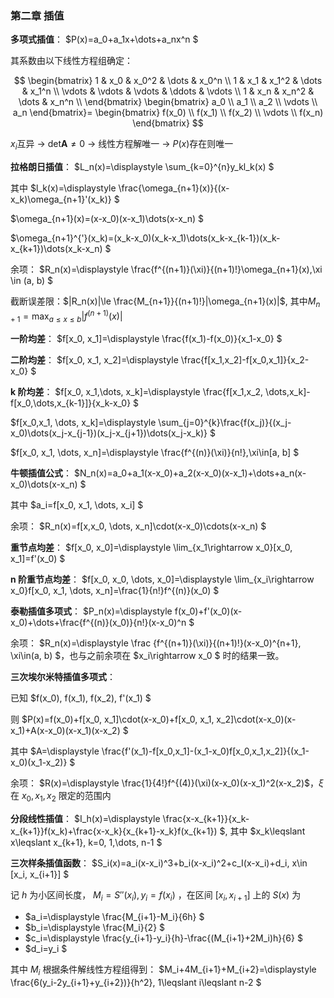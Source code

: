 ### **第二章 插值**

**多项式插值**： $P(x)=a_0+a_1x+\dots+a_nx^n $

其系数由以下线性方程组确定：

$$
\begin{bmatrix}
1 & x_0 & x_0^2 & \dots & x_0^n \\
1 & x_1 & x_1^2 & \dots & x_1^n \\
\vdots & \vdots & \vdots & \ddots & \vdots \\
1 & x_n & x_n^2 & \dots & x_n^n \\
\end{bmatrix}
\begin{bmatrix}
a_0 \\ a_1 \\ a_2 \\ \vdots \\ a_n
\end{bmatrix}=
\begin{bmatrix}
f(x_0) \\ f(x_1) \\ f(x_2) \\ \vdots \\ f(x_n)
\end{bmatrix}
$$

$x_i$互异 -> $\mathrm{det}\boldsymbol{A}\not=0$ -> 线性方程解唯一 -> $P(x)$存在则唯一

**拉格朗日插值**： $L_n(x)=\displaystyle \sum_{k=0}^{n}y_kl_k(x) $

其中 $l_k(x)=\displaystyle \frac{\omega_{n+1}(x)}{(x-x_k)\omega_{n+1}'(x_k)} $

$\omega_{n+1}(x)=(x-x_0)(x-x_1)\dots(x-x_n) $

$\omega_{n+1}^{'}(x_k)=(x_k-x_0)(x_k-x_1)\dots(x_k-x_{k-1})(x_k-x_{k+1})\dots(x_k-x_n) $

余项： $R_n(x)=\displaystyle \frac{f^{(n+1)}(\xi)}{(n+1)!}\omega_{n+1}(x),\xi \in (a, b) $​

截断误差限：$|R_n(x)|\le \frac{M_{n+1}}{(n+1)!}|\omega_{n+1}(x)|$, 其中$M_{n+1}=\max_{a \leq x \leq b} \left| f^{(n+1)}(x) \right|$

**一阶均差**： $f[x_0, x_1]=\displaystyle \frac{f(x_1)-f(x_0)}{x_1-x_0} $

**二阶均差**： $f[x_0, x_1, x_2]=\displaystyle \frac{f[x_1,x_2]-f[x_0,x_1]}{x_2-x_0} $

**k 阶均差**： $f[x_0, x_1,\dots,  x_k]=\displaystyle \frac{f[x_1,x_2, \dots,x_k]-f[x_0,\dots,x_{k-1}]}{x_k-x_0} $

$f[x_0,x_1, \dots, x_k]=\displaystyle \sum_{j=0}^{k}\frac{f(x_j)}{(x_j-x_0)\dots(x_j-x_{j-1})(x_j-x_{j+1})\dots(x_j-x_k)} $

$f[x_0, x_1, \dots, x_n]=\displaystyle \frac{f^{(n)}(\xi)}{n!},\xi\in[a, b] $

**牛顿插值公式**： $N_n(x)=a_0+a_1(x-x_0)+a_2(x-x_0)(x-x_1)+\dots+a_n(x-x_0)\dots(x-x_n) $

其中 $a_i=f[x_0, x_1, \dots, x_i] $

余项： $R_n(x)=f[x,x_0, \dots, x_n]\cdot(x-x_0)\cdots(x-x_n) $

**重节点均差**： $f[x_0, x_0]=\displaystyle \lim_{x_1\rightarrow x_0}[x_0, x_1]=f'(x_0) $

**n 阶重节点均差**： $f[x_0, x_0, \dots, x_0]=\displaystyle \lim_{x_i\rightarrow x_0}f[x_0, x_1, \dots, x_n]=\frac{1}{n!}f^{(n)}(x_0) $

**泰勒插值多项式**： $P_n(x)=\displaystyle f(x_0)+f'(x_0)(x-x_0)+\dots+\frac{f^{(n)}(x_0)}{n!}(x-x_0)^n $

余项： $R_n(x)=\displaystyle \frac {f^{(n+1)}(\xi)}{(n+1)!}(x-x_0)^{n+1}, \xi\in(a, b) $，也与之前余项在 $x_i\rightarrow x_0 $ 时的结果一致。

**三次埃尔米特插值多项式**：

已知 $f(x_0), f(x_1), f(x_2), f'(x_1) $

则 $P(x)=f(x_0)+f[x_0, x_1]\cdot(x-x_0)+f[x_0, x_1, x_2]\cdot(x-x_0)(x-x_1)+A(x-x_0)(x-x_1)(x-x_2) $

其中 $A=\displaystyle \frac{f'(x_1)-f[x_0,x_1]-(x_1-x_0)f[x_0,x_1,x_2]}{(x_1-x_0)(x_1-x_2)} $

余项： $R(x)=\displaystyle \frac{1}{4!}f^{(4)}(\xi)(x-x_0)(x-x_1)^2(x-x_2)$，$\xi$ 在 $x_0, x_1, x_2$ 限定的范围内

**分段线性插值**： $I_h(x)=\displaystyle \frac{x-x_{k+1}}{x_k-x_{k+1}}f(x_k)+\frac{x-x_k}{x_{k+1}-x_k}f(x_{k+1}) $, 其中 $x_k\leqslant x\leqslant x_{k+1}, k=0, 1,\dots, n-1 $

**三次样条插值函数**： $S_i(x)=a_i(x-x_i)^3+b_i(x-x_i)^2+c_I(x-x_i)+d_i, x\in [x_i, x_{i+1}] $

记 $h$ 为小区间长度， $M_i=S''(x_i), y_i=f(x_i)$ ，在区间 $[x_i, x_{i+1}]$ 上的 $S(x)$ 为

- $a_i=\displaystyle \frac{M_{i+1}-M_i}{6h} $
- $b_i=\displaystyle \frac{M_i}{2} $
- $c_i=\displaystyle \frac{y_{i+1}-y_i}{h}-\frac{(M_{i+1}+2M_i)h}{6} $
- $d_i=y_i $

其中 $M_i$ 根据条件解线性方程组得到： $M_i+4M_{i+1}+M_{i+2}=\displaystyle \frac{6(y_i-2y_{i+1}+y\_{i+2})}{h^2}, 1\leqslant i\leqslant n-2 $
